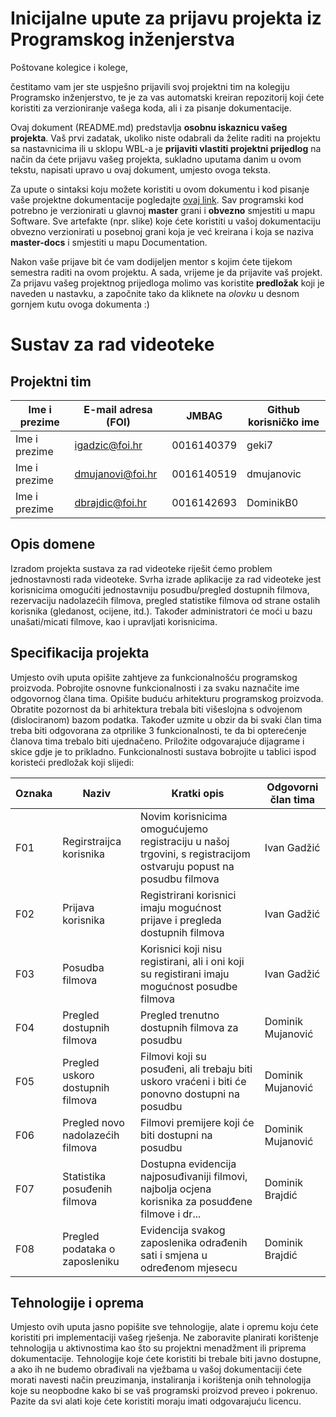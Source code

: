 # Inicijalne upute za prijavu projekta iz Programskog inženjerstva

Poštovane kolegice i kolege, 

čestitamo vam jer ste uspješno prijavili svoj projektni tim na kolegiju Programsko inženjerstvo, te je za vas automatski kreiran repozitorij koji ćete koristiti za verzioniranje vašega koda, ali i za pisanje dokumentacije.

Ovaj dokument (README.md) predstavlja **osobnu iskaznicu vašeg projekta**. Vaš prvi zadatak, ukoliko niste odabrali da želite raditi na projektu sa nastavnicima ili u sklopu WBL-a je **prijaviti vlastiti projektni prijedlog** na način da ćete prijavu vašeg projekta, sukladno uputama danim u ovom tekstu, napisati upravo u ovaj dokument, umjesto ovoga teksta.

Za upute o sintaksi koju možete koristiti u ovom dokumentu i kod pisanje vaše projektne dokumentacije pogledajte [ovaj link](https://guides.github.com/features/mastering-markdown/).
Sav programski kod potrebno je verzionirati u glavnoj **master** grani i **obvezno** smjestiti u mapu Software. Sve artefakte (npr. slike) koje ćete koristiti u vašoj dokumentaciju obvezno verzionirati u posebnoj grani koja je već kreirana i koja se naziva **master-docs** i smjestiti u mapu Documentation.

Nakon vaše prijave bit će vam dodijeljen mentor s kojim ćete tijekom semestra raditi na ovom projektu. A sada, vrijeme je da prijavite vaš projekt. Za prijavu vašeg projektnog prijedloga molimo vas koristite **predložak** koji je naveden u nastavku, a započnite tako da kliknete na *olovku* u desnom gornjem kutu ovoga dokumenta :) 

# Sustav za rad videoteke

## Projektni tim

Ime i prezime | E-mail adresa (FOI) | JMBAG      | Github korisničko ime
------------  | ------------------- | -----      | ---------------------
Ime i prezime | igadzic@foi.hr      | 0016140379 | geki7
Ime i prezime | dmujanovi@foi.hr    | 0016140519 | dmujanovic
Ime i prezime | dbrajdic@foi.hr     | 0016142693 | DominikB0

## Opis domene
Izradom projekta sustava za rad videoteke riješit ćemo problem jednostavnosti rada videoteke. Svrha izrade aplikacije za rad videoteke jest korisnicima omogućiti jednostavniju posudbu/pregled  dostupnih filmova, rezervaciju nadolazećih filmova, pregled statistike filmova od strane ostalih korisnika (gledanost, ocijene, itd.). Također administratori će moći u bazu unašati/micati filmove, kao i upravljati korisnicima.

## Specifikacija projekta
Umjesto ovih uputa opišite zahtjeve za funkcionalnošću programskog proizvoda. Pobrojite osnovne funkcionalnosti i za svaku naznačite ime odgovornog člana tima. Opišite buduću arhitekturu programskog proizvoda. Obratite pozornost da bi arhitektura trebala biti višeslojna s odvojenom (dislociranom) bazom podatka. Također uzmite u obzir da bi svaki član tima treba biti odgovorana za otprilike 3 funkcionalnosti, te da bi opterećenje članova tima trebalo biti ujednačeno. Priložite odgovarajuće dijagrame i skice gdje je to prikladno. Funkcionalnosti sustava bobrojite u tablici ispod koristeći predložak koji slijedi:

Oznaka | Naziv | Kratki opis | Odgovorni član tima
------ | ----- | ----------- | -------------------
F01    | Regirstraijca korisnika | Novim korisnicima omogućujemo registraciju u našoj trgovini, s registracijom ostvaruju popust na posudbu filmova | Ivan Gadžić
F02    | Prijava korisnika       | Registrirani korisnici imaju mogućnost prijave i pregleda dostupnih filmova | Ivan Gadžić
F03    | Posudba filmova         | Korisnici koji nisu registirani, ali i oni koji su registirani imaju mogućnost posudbe filmova | Ivan Gadžić
F04    | Pregled dostupnih filmova | Pregled trenutno dostupnih filmova za posudbu | Dominik Mujanović
F05    | Pregled uskoro dostupnih filmova | Filmovi koji su posuđeni, ali trebaju biti uskoro vraćeni i biti će ponovno dostupni na posudbu | Dominik Mujanović
F06    | Pregled novo nadolazećih filmova | Filmovi premijere koji će biti dostupni na posudbu | Dominik Mujanović 
F07    | Statistika posuđenih filmova     | Dostupna evidencija najposuđivaniji filmovi, najbolja ocjena korisnika za posudđene filmove i dr... | Dominik Brajdić
F08    | Pregled podataka o zaposleniku   | Evidencija svakog zaposlenika odrađenih sati i smjena u određenom mjesecu | Dominik Brajdić 

## Tehnologije i oprema
Umjesto ovih uputa jasno popišite sve tehnologije, alate i opremu koju ćete koristiti pri implementaciji vašeg rješenja. Ne zaboravite planirati korištenje tehnologija u aktivnostima kao što su projektni menadžment ili priprema dokumentacije. Tehnologije koje ćete koristiti bi trebale biti javno dostupne, a ako ih ne budemo obrađivali na vježbama u vašoj dokumentaciji ćete morati navesti način preuzimanja, instaliranja i korištenja onih tehnologija koje su neopbodne kako bi se vaš programski proizvod preveo i pokrenuo. Pazite da svi alati koje ćete koristiti moraju imati odgovarajuću licencu.
